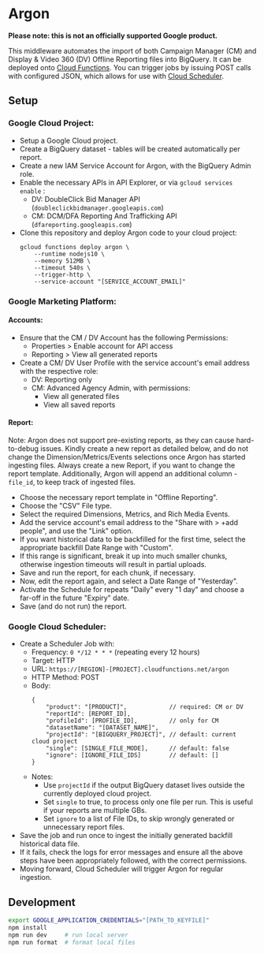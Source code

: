 # Argon

**Please note: this is not an officially supported Google product.**

This middleware automates the import of both Campaign Manager (CM) and
Display & Video 360 (DV) Offline Reporting files into BigQuery. It can be
deployed onto [Cloud Functions](https://cloud.google.com/functions/). You
can trigger jobs by issuing POST calls with configured JSON, which allows
for use with [Cloud Scheduler](https://cloud.google.com/scheduler/).

## Setup

### Google Cloud Project:

*   Setup a Google Cloud project.
*   Create a BigQuery dataset - tables will be created automatically per report.
*   Create a new IAM Service Account for Argon, with the BigQuery Admin role.
*   Enable the necessary APIs in API Explorer, or via `gcloud services enable` :
    *   DV: DoubleClick Bid Manager API (`doubleclickbidmanager.googleapis.com`)
    *   CM: DCM/DFA Reporting And Trafficking API (`dfareporting.googleapis.com`)
*   Clone this repository and deploy Argon code to your cloud project:
    ```
    gcloud functions deploy argon \
        --runtime nodejs10 \
        --memory 512MB \
        --timeout 540s \
        --trigger-http \
        --service-account "[SERVICE_ACCOUNT_EMAIL]"
    ```

### Google Marketing Platform:

#### Accounts:

*   Ensure that the CM / DV Account has the following Permissions:
    *   Properties > Enable account for API access
    *   Reporting  > View all generated reports
*   Create a CM/ DV User Profile with the service account's email address
    with the respective role:
    *   DV: Reporting only
    *   CM: Advanced Agency Admin, with permissions:
        *   View all generated files
        *   View all saved reports

#### Report:

Note: Argon does not support pre-existing reports, as they can cause
hard-to-debug issues. Kindly create a new report as detailed below, and
do not change the Dimension/Metrics/Events selections once Argon has
started ingesting files. Always create a new Report, if you want to
change the report template. Additionally, Argon will append an additional
column - `file_id`, to keep track of ingested files.

*   Choose the necessary report template in "Offline Reporting".
*   Choose the "CSV" File type.
*   Select the required Dimensions, Metrics, and Rich Media Events.
*   Add the service account's email address to the "Share with > +add people",
    and use the "Link" option.
*   If you want historical data to be backfilled for the first time,
    select the appropriate backfill Date Range with "Custom".
*   If this range is significant, break it up into much smaller chunks,
    otherwise ingestion timeouts will result in partial uploads.
*   Save and run the report, for each chunk, if necessary.
*   Now, edit the report again, and select a Date Range of "Yesterday".
*   Activate the Schedule for repeats "Daily" every "1 day" and choose a
    far-off in the future "Expiry" date.
*   Save (and do not run) the report.

### Google Cloud Scheduler:

*   Create a Scheduler Job with:
    *   Frequency: `0 */12 * * *` (repeating every 12 hours)
    *   Target: HTTP
    *   URL: `https://[REGION]-[PROJECT].cloudfunctions.net/argon`
    *   HTTP Method: POST
    *   Body:
        ```json5
        {
            "product": "[PRODUCT]",            // required: CM or DV
            "reportId": [REPORT_ID],
            "profileId": [PROFILE_ID],         // only for CM
            "datasetName": "[DATASET_NAME]",
            "projectId": "[BIGQUERY_PROJECT]", // default: current cloud project
            "single": [SINGLE_FILE_MODE],      // default: false
            "ignore": [IGNORE_FILE_IDS]        // default: []
        }
        ```
    *   Notes:
        *   Use `projectId` if the output BigQuery dataset lives outside the
            currently deployed cloud project.
        *   Set `single` to true, to process only one file per run. This is
            useful if your reports are multiple GBs.
        *   Set `ignore` to a list of File IDs, to skip wrongly generated
            or unnecessary report files.
*   Save the job and run once to ingest the initially generated
    backfill historical data file.
*   If it fails, check the logs for error messages and ensure all the above
    steps have been appropriately followed, with the correct permissions.
*   Moving forward, Cloud Scheduler will trigger Argon for regular ingestion.

## Development

```sh
export GOOGLE_APPLICATION_CREDENTIALS="[PATH_TO_KEYFILE]"
npm install
npm run dev     # run local server
npm run format  # format local files
```

